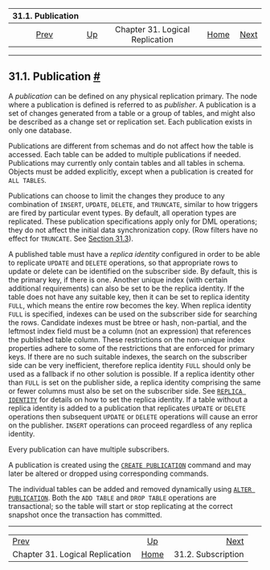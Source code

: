 <!--?xml version="1.0" encoding="UTF-8" standalone="no"?-->

|                          31.1. Publication                          |                                                                  |                                 |                                                       |                                                                     |
| :-----------------------------------------------------------------: | :--------------------------------------------------------------- | :-----------------------------: | ----------------------------------------------------: | ------------------------------------------------------------------: |
| [Prev](logical-replication.html "Chapter 31. Logical Replication")  | [Up](logical-replication.html "Chapter 31. Logical Replication") | Chapter 31. Logical Replication | [Home](index.html "PostgreSQL 17devel Documentation") |  [Next](logical-replication-subscription.html "31.2. Subscription") |

***

## 31.1. Publication [#](#LOGICAL-REPLICATION-PUBLICATION)

A *publication* can be defined on any physical replication primary. The node where a publication is defined is referred to as *publisher*. A publication is a set of changes generated from a table or a group of tables, and might also be described as a change set or replication set. Each publication exists in only one database.

Publications are different from schemas and do not affect how the table is accessed. Each table can be added to multiple publications if needed. Publications may currently only contain tables and all tables in schema. Objects must be added explicitly, except when a publication is created for `ALL TABLES`.

Publications can choose to limit the changes they produce to any combination of `INSERT`, `UPDATE`, `DELETE`, and `TRUNCATE`, similar to how triggers are fired by particular event types. By default, all operation types are replicated. These publication specifications apply only for DML operations; they do not affect the initial data synchronization copy. (Row filters have no effect for `TRUNCATE`. See [Section 31.3](logical-replication-row-filter.html "31.3. Row Filters")).

A published table must have a *replica identity* configured in order to be able to replicate `UPDATE` and `DELETE` operations, so that appropriate rows to update or delete can be identified on the subscriber side. By default, this is the primary key, if there is one. Another unique index (with certain additional requirements) can also be set to be the replica identity. If the table does not have any suitable key, then it can be set to replica identity `FULL`, which means the entire row becomes the key. When replica identity `FULL` is specified, indexes can be used on the subscriber side for searching the rows. Candidate indexes must be btree or hash, non-partial, and the leftmost index field must be a column (not an expression) that references the published table column. These restrictions on the non-unique index properties adhere to some of the restrictions that are enforced for primary keys. If there are no such suitable indexes, the search on the subscriber side can be very inefficient, therefore replica identity `FULL` should only be used as a fallback if no other solution is possible. If a replica identity other than `FULL` is set on the publisher side, a replica identity comprising the same or fewer columns must also be set on the subscriber side. See [`REPLICA IDENTITY`](sql-altertable.html#SQL-ALTERTABLE-REPLICA-IDENTITY) for details on how to set the replica identity. If a table without a replica identity is added to a publication that replicates `UPDATE` or `DELETE` operations then subsequent `UPDATE` or `DELETE` operations will cause an error on the publisher. `INSERT` operations can proceed regardless of any replica identity.

Every publication can have multiple subscribers.

A publication is created using the [`CREATE PUBLICATION`](sql-createpublication.html "CREATE PUBLICATION") command and may later be altered or dropped using corresponding commands.

The individual tables can be added and removed dynamically using [`ALTER PUBLICATION`](sql-alterpublication.html "ALTER PUBLICATION"). Both the `ADD TABLE` and `DROP TABLE` operations are transactional; so the table will start or stop replicating at the correct snapshot once the transaction has committed.

***

|                                                                     |                                                                  |                                                                     |
| :------------------------------------------------------------------ | :--------------------------------------------------------------: | ------------------------------------------------------------------: |
| [Prev](logical-replication.html "Chapter 31. Logical Replication")  | [Up](logical-replication.html "Chapter 31. Logical Replication") |  [Next](logical-replication-subscription.html "31.2. Subscription") |
| Chapter 31. Logical Replication                                     |       [Home](index.html "PostgreSQL 17devel Documentation")      |                                                  31.2. Subscription |
